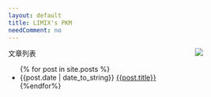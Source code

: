 ```yaml
---
layout: default
title: LIMIX's PKM
needComment: no
---
```


<div style="float:left;width:75%">
文章列表
<ul>
{% for post in site.posts %}
<li>{{post.date | date_to_string}} <a href="{{site.baseurl}}{{post.url}}">{{post.title}}</a></li>
{%endfor%}
</ul>
</div>

<div style="float:left;width:20%">
  <img src="{{site.baseurl}}/assets/pic/QR.png"/>
</div>
